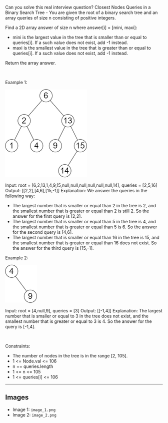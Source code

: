 Can you solve this real interview question? Closest Nodes Queries in a Binary Search Tree - You are given the root of a binary search tree and an array queries of size n consisting of positive integers.

Find a 2D array answer of size n where answer[i] = [mini, maxi]:

 * mini is the largest value in the tree that is smaller than or equal to queries[i]. If a such value does not exist, add -1 instead.
 * maxi is the smallest value in the tree that is greater than or equal to queries[i]. If a such value does not exist, add -1 instead.

Return the array answer.

 

Example 1:

![Example 1](./image_1.png)


Input: root = [6,2,13,1,4,9,15,null,null,null,null,null,null,14], queries = [2,5,16]
Output: [[2,2],[4,6],[15,-1]]
Explanation: We answer the queries in the following way:
- The largest number that is smaller or equal than 2 in the tree is 2, and the smallest number that is greater or equal than 2 is still 2. So the answer for the first query is [2,2].
- The largest number that is smaller or equal than 5 in the tree is 4, and the smallest number that is greater or equal than 5 is 6. So the answer for the second query is [4,6].
- The largest number that is smaller or equal than 16 in the tree is 15, and the smallest number that is greater or equal than 16 does not exist. So the answer for the third query is [15,-1].


Example 2:

![Example 2](./image_2.png)


Input: root = [4,null,9], queries = [3]
Output: [[-1,4]]
Explanation: The largest number that is smaller or equal to 3 in the tree does not exist, and the smallest number that is greater or equal to 3 is 4. So the answer for the query is [-1,4].


 

Constraints:

 * The number of nodes in the tree is in the range [2, 105].
 * 1 <= Node.val <= 106
 * n == queries.length
 * 1 <= n <= 105
 * 1 <= queries[i] <= 106

---

## Images

- Image 1: `image_1.png`
- Image 2: `image_2.png`
